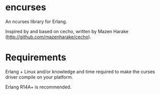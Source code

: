 encurses
=====
An ncurses library for Erlang.

Inspired by and based on cecho, written by Mazen Harake (http://github.com/mazenharake/cecho).

Requirements
=====
Erlang + Linux and/or knowledge and time required to make the curses driver compile on your platform.

Erlang R14A+ is recommended.

